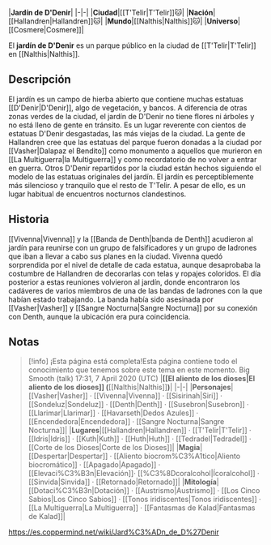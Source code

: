 

|**Jardín de D'Denir**|
|-|-|
|**Ciudad**|[[T'Telir\|T'Telir]]🐱︎|
|**Nación**|[[Hallandren\|Hallandren]]🐱︎|
|**Mundo**|[[Nalthis\|Nalthis]]🐱︎|
|**Universo**|[[Cosmere\|Cosmere]]|

El **jardín de D'Denir** es un parque público en la ciudad de [[T'Telir\|T'Telir]] en [[Nalthis\|Nalthis]].

## Descripción
El jardín es un campo de hierba abierto que contiene muchas estatuas [[D'Denir\|D'Denir]], algo de vegetación, y bancos. A diferencia de otras zonas verdes de la ciudad, el jardín de D'Denir no tiene flores ni árboles y no está lleno de gente en tránsito. Es un lugar reverente con cientos de estatuas D'Denir desgastadas, las más viejas de la ciudad. La gente de Hallandren cree que las estatuas del parque fueron donadas a la ciudad por [[Vasher\|Dalapaz el Bendito]] como monumento a aquellos que murieron en [[La Multiguerra\|la Multiguerra]] y como recordatorio de no volver a entrar en guerra. Otros D'Denir repartidos por la ciudad están hechos siguiendo el modelo de las estatuas originales del jardín. El jardín es perceptiblemente más silencioso y tranquilo que el resto de T'Telir. A pesar de ello, es un lugar habitual de encuentros nocturnos clandestinos.

## Historia
[[Vivenna\|Vivenna]] y la [[Banda de Denth\|banda de Denth]] acudieron al jardín para reunirse con un grupo de falsificadores y un grupo de ladrones que iban a llevar a cabo sus planes en la ciudad. Vivenna quedó sorprendida por el nivel de detalle de cada estatua, aunque desaprobaba la costumbre de Hallandren de decorarlas con telas y ropajes coloridos. El día posterior a estas reuniones volvieron al jardín, donde encontraron los cadáveres de varios miembros de una de las bandas de ladrones con la que habían estado trabajando. La banda había sido asesinada por [[Vasher\|Vasher]] y [[Sangre Nocturna\|Sangre Nocturna]] por su conexión con Denth, aunque la ubicación era pura coincidencia.

## Notas

> [!info] ¡Esta página está completa!Esta página contiene todo el conocimiento que tenemos sobre este tema en este momento.
Big Smooth (talk) 17:31, 7 April 2020 (UTC)
|**[[El aliento de los dioses\|El aliento de los dioses]] (**[[Nalthis\|Nalthis]]**)**|
|-|-|
|**Personajes**|[[Vasher\|Vasher]] · [[Vivenna\|Vivenna]] · [[Sisirinah\|Siri]] · [[Sondeluz\|Sondeluz]] · [[Denth\|Denth]] · [[Susebron\|Susebron]] · [[Llarimar\|Llarimar]] · [[Havarseth\|Dedos Azules]] · [[Encendedora\|Encendedora]] · [[Sangre Nocturna\|Sangre Nocturna]]|
|**Lugares**|[[Hallandren\|Hallandren]] · [[T'Telir\|T'Telir]] · [[Idris\|Idris]] · [[Kuth\|Kuth]] · [[Huth\|Huth]] · [[Tedradel\|Tedradel]] · [[Corte de los Dioses\|Corte de los Dioses]]|
|**Magia**|[[Despertar\|Despertar]] · [[Aliento biocrom%C3%A1tico\|Aliento biocromático]] · [[Apagado\|Apagado]] · [[Elevaci%C3%B3n\|Elevación]]· [[%C3%8Dcoralcohol\|Ícoralcohol]] · [[Sinvida\|Sinvida]] · [[Retornado\|Retornado]]|
|**Mitología**|[[Dotaci%C3%B3n\|Dotación]] · [[Austrismo\|Austrismo]] · [[Los Cinco Sabios\|Los Cinco Sabios]] · [[Tonos iridiscentes\|Tonos iridiscentes]] · [[La Multiguerra\|La Multiguerra]] · [[Fantasmas de Kalad\|Fantasmas de Kalad]]|



https://es.coppermind.net/wiki/Jard%C3%ADn_de_D%27Denir